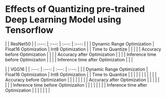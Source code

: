 # Effects of Quantizing pre-trained Deep Learning Model using Tensorflow


|  | ResNet50 |
| :---: |  :---: |  :---: |  :---: |
|  | Dynamic Range Optimization | Float16 Optimization | Int8 Optimization |
| Time to Quantize | | | |
| Accuracy before Optimization | | |
| Accuracy after Optimization | | |
| Inference time before Optimizaiton | | |
| Inference time after Optimization | | |

|  | VGG16 |
| :---: |  :---: |  :---: |  :---: |
|  | Dynamic Range Optimization | Float16 Optimization | Int8 Optimization |
| Time to Quantize | | | | | | | | | |
| Accuracy before Optimization | | | | | | |
| Accuracy after Optimization | | | | | | |
| Inference time before Optimizaiton | | | | | | |
| Inference time after Optimization | | | | | | |
